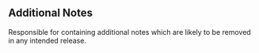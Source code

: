 Additional Notes
---

Responsible for containing additional notes which are likely to be removed in any intended release.